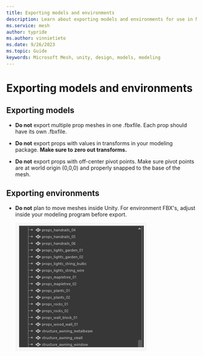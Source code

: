 ```yaml
---
title: Exporting models and environments
description: Learn about exporting models and environments for use in Mesh.
ms.service: mesh
author: typride
ms.author: vinnietieto
ms.date: 9/26/2023
ms.topic: Guide
keywords: Microsoft Mesh, unity, design, models, modeling
---
```


# Exporting models and environments

## Exporting models

- **Do not** export multiple prop meshes in one .fbxfile. Each prop
    should have its own .fbxfile.

- **Do not** export props with values in transforms in your modeling
    package. **Make sure to zero out transforms.**

- **Do not** export props with off-center pivot points. Make sure
    pivot points are at world origin (0,0,0) and properly snapped to the
    base of the mesh.

## Exporting environments

- **Do not** plan to move meshes inside Unity. For environment FBX's,
    adjust inside your modeling program before export.

    ![A screen shot of the environment FBXs](../../media/3d-design-performance-guide/image014.png)

